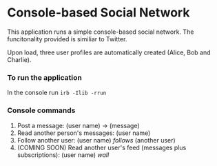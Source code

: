 # Console-based Social Network

This application runs a simple console-based social network. The funcitonality provided is similiar to Twitter.

Upon load, three user profiles are automatically created (Alice, Bob and Charlie).


### To run the application

In the console run `irb -Ilib -rrun`

### Console commands

1. Post a message: (user name) -> (message)
2. Read another person's messages: (user name)
3. Follow another user: (user name) <em>follows</em> (another user)
4. (COMING SOON) Read another user's feed (messages plus subscriptions): (user name) <em>wall</em>

